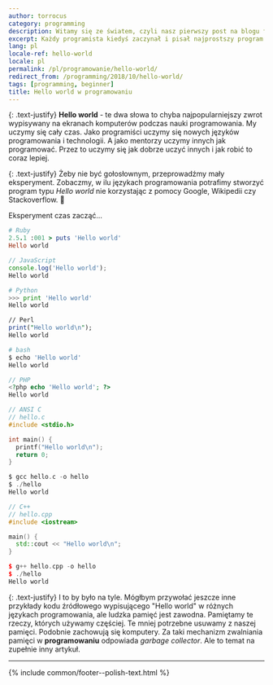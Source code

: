 ```yaml
---
author: torrocus
category: programming
description: Witamy się ze światem, czyli nasz pierwszy post na blogu firmowym.
excerpt: Każdy programista kiedyś zaczynał i pisał najprostszy program wypisujący słowa **"Hello world"**. Specjalnie dla Was, krótki eksperyment pamięciowy.
lang: pl
locale-ref: hello-world
locale: pl
permalink: /pl/programowanie/hello-world/
redirect_from: /programming/2018/10/hello-world/
tags: [programming, beginner]
title: Hello world w programowaniu
---
```


{: .text-justify}
**Hello world** - te dwa słowa to chyba najpopularniejszy zwrot wypisywany na ekranach komputerów podczas nauki programowania.
My uczymy się cały czas.
Jako programiści uczymy się nowych języków programowania i technologii.
A jako mentorzy uczymy innych jak programować.
Przez to uczymy się jak dobrze uczyć innych i jak robić to coraz lepiej.

{: .text-justify}
Żeby nie być gołosłownym, przeprowadźmy mały eksperyment.
Zobaczmy, w ilu językach programowania potrafimy stworzyć program typu _Hello world_ nie korzystając z pomocy Google, Wikipedii czy Stackoverflow.
🦄

Eksperyment czas zacząć...

```ruby
# Ruby
2.5.1 :001 > puts 'Hello world'
Hello world
```

```javascript
// JavaScript
console.log('Hello world');
Hello world
```

```python
# Python
>>> print 'Hello world'
Hello world
```

```perl
// Perl
print("Hello world\n");
Hello world
```

```bash
# bash
$ echo 'Hello world'
Hello world
```

```php
// PHP
<?php echo 'Hello world'; ?>
Hello world
```

```c
// ANSI C
// hello.c
#include <stdio.h>

int main() {
  printf("Hello world\n");
  return 0;
}

$ gcc hello.c -o hello
$ ./hello
Hello world
```

```cpp
// C++
// hello.cpp
#include <iostream>

main() {
  std::cout << "Hello world\n";
}

$ g++ hello.cpp -o hello
$ ./hello
Hello world
```

{: .text-justify}
I to by było na tyle.
Mógłbym przywołać jeszcze inne przykłady kodu źródłowego wypisującego "Hello world" w różnych językach programowania, ale ludzka pamięć jest zawodna.
Pamiętamy te rzeczy, których używamy częściej.
Te mniej potrzebne usuwamy z naszej pamięci.
Podobnie zachowują się komputery.
Za taki mechanizm zwalniania pamięci w **programowaniu** odpowiada _garbage collector_.
Ale to temat na zupełnie inny artykuł.

----
{% include common/footer--polish-text.html %}
